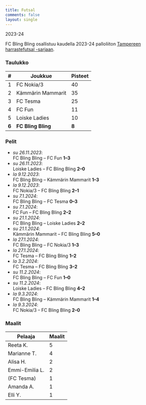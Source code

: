 ```yaml
---
title: Futsal
comments: false
layout: single
---
```

  
2023-24


 FC Bling Bling osallistuu kaudella 2023-24 palloliiton [Tampereen harrastefutsal -sarjaan](https://tulospalvelu.palloliitto.fi/category/FNH1!lanfshl2324/tables).


### Taulukko
| # | Joukkue | Pisteet |
|---|---------| ---|
|1 | FC Nokia/3 | 40 |
|2 | Kämmärin Mammarit | 35 |
|3 | FC Tesma | 25 |
|4 | FC Fun | 11 |
|5 | Loiske Ladies | 10 |
| **6** | **FC Bling Bling** | **8** |

### Pelit

* *su 26.11.2023*:\
  FC Bling Bling – FC Fun **1–3** 
* *su 26.11.2023*:\
  Loiske Ladies – FC Bling Bling **2–0** 
* *la 9.12.2023*:\
  FC Bling Bling – Kämmärin Mammarit **1–3** 
* *la 9.12.2023*:\
  FC Nokia/3 – FC Bling Bling **2–1** 
* *su 7.1.2024*:\
  FC Bling Bling – FC Tesma **0–3** 
* *su 7.1.2024*:\
  FC Fun – FC Bling Bling **2–2** 
* *su 21.1.2024*:\
  FC Bling Bling – Loiske Ladies **2–2** 
* *su 21.1.2024*:\
  Kämmärin Mammarit – FC Bling Bling **5–0** 
* *la 27.1.2024*:\
  FC Bling Bling – FC Nokia/3 **1–3** 
* *la 27.1.2024*:\
  FC Tesma – FC Bling Bling **1–2** 
* *la 3.2.2024*:\
  FC Tesma – FC Bling Bling **3–2** 
* *su 11.2.2024*:\
  FC Bling Bling – FC Fun **1–0** 
* *su 11.2.2024*:\
  Loiske Ladies – FC Bling Bling **4–2** 
* *la 9.3.2024*:\
  FC Bling Bling – Kämmärin Mammarit **1–4** 
* *la 9.3.2024*:\
  FC Nokia/3 – FC Bling Bling **2–0** 

### Maalit


| Pelaaja | Maalit |
|---| ---|
|Reeta K. | 5 |
|Marianne T. | 4 |
|Alisa H. | 2 |
|Emmi-Emilia L. | 2 |
|(FC Tesma) | 1 |
|Amanda A. | 1 |
|Elli Y. | 1 |